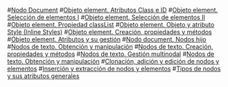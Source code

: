 #[Nodo Document](Nodo-Document.md)
#[Objeto element. Atributos Class e ID](Objeto-element_Atributos-Class-e-ID.md)
#[Objeto element. Selección de elementos I](Seleccion-de-elementos-I.md)
#[Objeto element. Selección de elementos II](Seleccion-de-elementos-II.md)
#[Objeto element. Propiedad classList](Objeto-element_Propiedad-classList.md)
#[Objeto element. Objeto y atributo Style (Inline Styles)](Objeto-element_Objeto-y-atributo-Style.md)
#[Objeto element. Creación, propiedades y métodos](Objeto-element_Creacion-propiedades-y-metodos.md)
#[Objeto element. Atributos y su gestión](Objeto-element_Atributos-y-su-gestion.md)
#[Nodo document. Nodos hijo](Nodo-document-Nodos-hijo.md)
#[Nodos de texto. Obtención y manipulación](Nodos-de-texto_Obtencion-y-manipulacion.md)
#[Nodos de texto. Creación, propiedades y métodos](Creacion-propiedades-y-metodos.md)
#[Nodos de texto. Gestión multinodal](Nodos-de-texto-Gestion-multinodal.md)
#[Nodos de texto. Obtención y manipulación](Nodos-de-texto_Obtencion-y-manipulacion.md)
#[Clonación, adición y edición de nodos y elementos](Clonacion-adicion-y-edicionde-nodos-y-elementos.md)
#[Inserción y extracción de nodos y elementos](Insercion-y-extraccion-de-nodos-y-elementos.md)
#[Tipos de nodos y sus atributos generales](Tipos-de-nodos-y-atributos.md) 